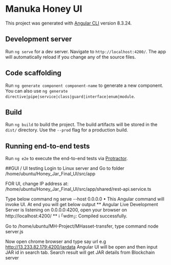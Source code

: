 # Manuka Honey UI

This project was generated with [Angular CLI](https://github.com/angular/angular-cli) version 8.3.24.

## Development server

Run `ng serve` for a dev server. Navigate to `http://localhost:4200/`. The app will automatically reload if you change any of the source files.

## Code scaffolding

Run `ng generate component component-name` to generate a new component. You can also use `ng generate directive|pipe|service|class|guard|interface|enum|module`.

## Build

Run `ng build` to build the project. The build artifacts will be stored in the `dist/` directory. Use the `--prod` flag for a production build.

## Running end-to-end tests

Run `ng e2e` to execute the end-to-end tests via [Protractor](http://www.protractortest.org/).

##GUI / UI testing
Login to Linux server and Go to folder 
/home/ubuntu/Honey_Jar_Final_UI/src/app

FOR UI, change IP address at:
	/home/ubuntu/Honey_Jar_Final_UI/src/app/shared/rest-api.service.ts

Type below command
ng serve --host 0.0.0.0
•	This Angular command will invoke UI. At end you will get below output
** Angular Live Development Server is listening on 0.0.0.0:4200, open your browser on http://localhost:4200/ **
ℹ ｢wdm｣: Compiled successfully.


Go to /home/ubuntu/MH-Project/MHasset-transfer, type command 
node server.js

Now open chrome browser and type say url
e.g 	http://13.233.82.179:4200/jardata
Angular UI will be open and then input JAR id in search tab. Search result will get JAR details from Blockchain server

